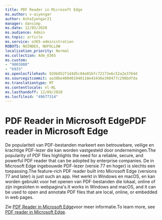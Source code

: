 ```yaml
---
title: PDF Reader in Microsoft Edge
ms.author: v-aiyengar
author: AshaIyengar21
manager: dansimp
ms.date: 12/03/2020
ms.audience: Admin
ms.topic: article
ms.service: o365-administration
ROBOTS: NOINDEX, NOFOLLOW
localization_priority: Normal
ms.collection: Adm_O365
ms.custom:
- "9003880"
- "6933"
ms.openlocfilehash: 920b052f1d4d5c84a01bfc72173e6c52a2e3764d
ms.sourcegitcommit: aa38be400401940110e43436e390477c290bdfda
ms.translationtype: MT
ms.contentlocale: nl-NL
ms.lasthandoff: 12/09/2020
ms.locfileid: "49677314"
---
```

# <a name="pdf-reader-in-microsoft-edge"></a><span data-ttu-id="dad04-102">PDF Reader in Microsoft Edge</span><span class="sxs-lookup"><span data-stu-id="dad04-102">PDF reader in Microsoft Edge</span></span>

<span data-ttu-id="dad04-103">De populariteit van PDF-bestanden markeert een betrouwbare, veilige en krachtige PDF-lezer die kan worden vastgesteld door ondernemingen.</span><span class="sxs-lookup"><span data-stu-id="dad04-103">The popularity of PDF files highlights the need for a reliable, secure, and powerful PDF reader that can be adopted by enterprise companies.</span></span> <span data-ttu-id="dad04-104">De in Microsoft Edge ingebouwde PDF-lezer (versie 77 en hoger) is slechts een toepassing.</span><span class="sxs-lookup"><span data-stu-id="dad04-104">The feature-rich PDF reader built into Microsoft Edge (versions 77 and later) is just such an app.</span></span> <span data-ttu-id="dad04-105">Het werkt in Windows en macOS, en kan worden gebruikt voor het openen van PDF-bestanden die lokaal, online of zijn ingesloten in webpagina's.</span><span class="sxs-lookup"><span data-stu-id="dad04-105">It works in Windows and macOS, and it can be used to open and annotate PDF files that are local, online, or embedded in web pages.</span></span>

<span data-ttu-id="dad04-106">Zie [PDF Reader in Microsoft Edge](https://go.microsoft.com/fwlink/?linkid=2140005)voor meer informatie.</span><span class="sxs-lookup"><span data-stu-id="dad04-106">To learn more, see [PDF reader in Microsoft Edge](https://go.microsoft.com/fwlink/?linkid=2140005).</span></span>
